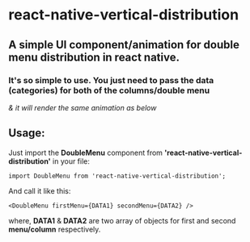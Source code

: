 # react-native-vertical-distribution

## A simple UI component/animation for double menu distribution in react native. 

### It's so simple to use. You just need to pass the data (categories) for both of the columns/double menu 
*& it will render the same animation as below* 



## Usage:

Just import the **DoubleMenu** component from **'react-native-vertical-distribution'** in your file:

```
import DoubleMenu from 'react-native-vertical-distribution';
```

And call it like this:

```
<DoubleMenu firstMenu={DATA1} secondMenu={DATA2} />
```

where, **DATA1** & **DATA2** are two array of objects for first and second **menu/column** respectively.
